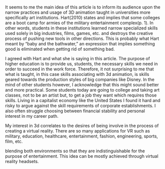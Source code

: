 
It seems to me the main idea of this article is to inform its audience upon the narrow practices and usage of 3D animation taught in universities more specifically art institutions. Hart(2010) states and implies that some colleges are a boot camp for armies of the military entertainment complex(p. 1). In other words, students in these institutions learned narrow specialized skills used solely in big industries, films, games, etc. and destroys the creative process of pushing new tools in other directions. This is probably what Hart meant by “baby and the bathwater,” an expression that implies something good is eliminated when getting rid of something bad. 

I agreed with Hart and what she is saying in this article. The purpose of higher education is to provide us, students, the necessary skills we need in order to succeed in the work force. Therefore, it not surprising to me that what is taught, in this case skills associating with 3d animation, is skills geared towards the production styles of big companies like Disney. In the mind of other students however, I acknowledge that this might sound better and more practical. Some students today are going to college and taking art classes, not to be an artist but, to get a job they want which requires those skills. Living in a capitalist economy like the United States I found it hard and risky to argue against the skill requirements of corporate establishments. I also often struggle choosing between financial stability and personal interest in my career path. 

My interest in 3d correlates to the desires of being involve in the process of creating a virtual reality. There are so many applications for VR such as military, education, healthcare, entertainment, fashion, engineering, sports, film, etc. 

blending both environments so that they are indistinguishable for the purpose of entertainment. This idea can be mostly achieved through virtual reality headsets.  

